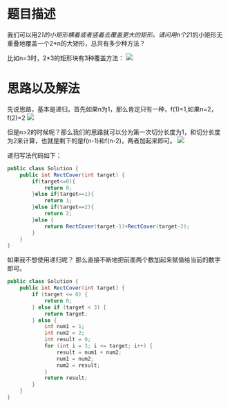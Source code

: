# 题目描述
我们可以用2*1的小矩形横着或者竖着去覆盖更大的矩形。请问用n个2*1的小矩形无重叠地覆盖一个2*n的大矩形，总共有多少种方法？

比如n=3时，2*3的矩形块有3种覆盖方法：
![](https://imgconvert.csdnimg.cn/aHR0cHM6Ly9tYXJrZG93bnBpY3R1cmUub3NzLWNuLXFpbmdkYW8uYWxpeXVuY3MuY29tLzIwMjAwNzExMTYwMjU1LnBuZw?x-oss-process=image/format,png)

# 思路以及解法

先说思路，基本是递归，首先如果n为1，那么肯定只有一种，f(1)=1,如果n=2，f(2)=2
![](https://imgconvert.csdnimg.cn/aHR0cHM6Ly9tYXJrZG93bnBpY3R1cmUub3NzLWNuLXFpbmdkYW8uYWxpeXVuY3MuY29tLzIwMjAwNzExMTYyMDUyLnBuZw?x-oss-process=image/format,png)

但是n>2的时候呢？那么我们的思路就可以分为第一次切分长度为1，和切分长度为2来计算，也就是剩下的是f(n-1)和f(n-2)，两者加起来即可。
![](https://imgconvert.csdnimg.cn/aHR0cHM6Ly9tYXJrZG93bnBpY3R1cmUub3NzLWNuLXFpbmdkYW8uYWxpeXVuY3MuY29tLzIwMjAwNzExMTYyNDI5LnBuZw?x-oss-process=image/format,png)

递归写法代码如下：
```java
public class Solution {
    public int RectCover(int target) {
        if(target<=0){
            return 0;
        }else if(target==1){
            return 1;
        }else if(target==2){
            return 2;
        }else {
            return RectCover(target-1)+RectCover(target-2);
        }
    }
}
```
如果我不想使用递归呢？
那么直接不断地把前面两个数加起来赋值给当前的数字即可。
```java
public class Solution {
    public int RectCover(int target) {
        if (target <= 0) {
            return 0;
        } else if (target < 3) {
            return target;
        } else {
            int num1 = 1;
            int num2 = 2;
            int result = 0;
            for (int i = 3; i <= target; i++) {
                result = num1 + num2;
                num1 = num2;
                num2 = result;
            }
            return result;
        }
    }
}
```





